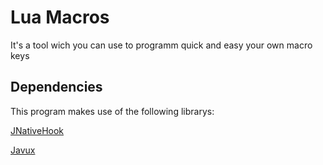 # Lua Macros
It's a tool wich you can use to programm quick and easy your own macro keys

## Dependencies
This program makes use of the following librarys:

[JNativeHook](https://github.com/kwhat/jnativehook)

[Javux](https://github.com/Bleuzen/Javux)